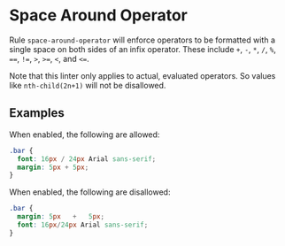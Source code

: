 # Space Around Operator

Rule `space-around-operator` will enforce operators to be formatted with a single space on both sides of an infix operator. These include `+`, `-`, `*`, `/`, `%`, `==`, `!=`, `>`, `>=`, `<`, and `<=`.

Note that this linter only applies to actual, evaluated operators. So values like `nth-child(2n+1)` will not be disallowed.


## Examples

When enabled, the following are allowed:

```scss
.bar {
  font: 16px / 24px Arial sans-serif;
  margin: 5px + 5px;
}
```

When enabled, the following are disallowed:

```scss
.bar {
  margin: 5px   +   5px;
  font: 16px/24px Arial sans-serif;
}
```

